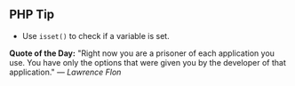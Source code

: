 ## PHP Tip
- Use `isset()` to check if a variable is set.  

**Quote of the Day:** "Right now you are a prisoner of each application you use. You have only the options that were given you by the developer of that application." — *Lawrence Flon*  
